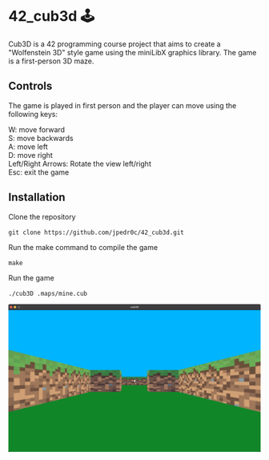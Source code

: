 # 42_cub3d 🕹️

Cub3D is a 42 programming course project that aims to create a "Wolfenstein 3D" style game using the miniLibX graphics library. The game is a first-person 3D maze.



## Controls  
The game is played in first person and the player can move using the following keys:

W: move forward  
S: move backwards  
A: move left  
D: move right  
Left/Right Arrows: Rotate the view left/right  
Esc: exit the game 

## Installation
Clone the repository
```
git clone https://github.com/jpedr0c/42_cub3d.git
```
Run the make command to compile the game

```
make
```
Run the game
```
./cub3D .maps/mine.cub
```
 ![alt text](image/img.png)
